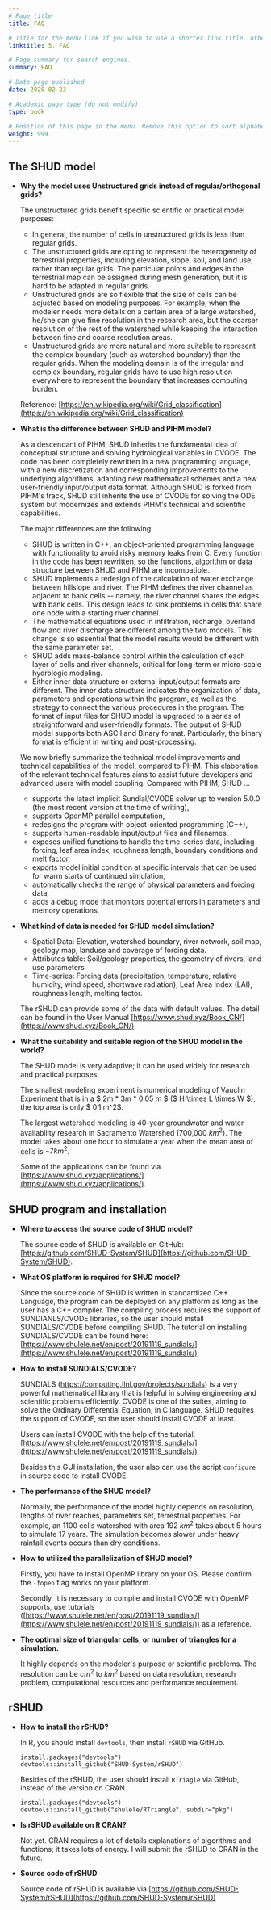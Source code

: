 ```yaml
---
# Page title
title: FAQ

# Title for the menu link if you wish to use a shorter link title, otherwise remove this option.
linktitle: 5. FAQ

# Page summary for search engines.
summary: FAQ

# Date page published
date: 2020-02-23

# Academic page type (do not modify).
type: book

# Position of this page in the menu. Remove this option to sort alphabetically.
weight: 999
---
```


## The SHUD model
* **Why the model uses Unstructured grids instead of regular/orthogonal grids?**

  The unstructured grids benefit specific scientific or practical model purposes:

  - In general, the number of cells in unstructured grids is less than regular grids.
  - The unstructured grids are opting to represent the heterogeneity of terrestrial properties, including elevation, slope, soil, and land use, rather than regular grids. The particular points and edges in the terrestrial map can be assigned during mesh generation, but it is hard to be adapted in regular grids.
  - Unstructured grids are so flexible that the size of cells can be adjusted based on modeling purposes. For example, when the modeler needs more details on a certain area of a large watershed, he/she can give fine resolution in the research area, but the coarser resolution of the rest of the watershed while keeping the interaction between fine and coarse resolution areas.
  - Unstructured grids are more natural and more suitable to represent the complex boundary (such as watershed boundary) than the regular grids. When the modeling domain is of the irregular and complex boundary, regular grids have to use high resolution everywhere to represent the boundary that increases computing burden.

  Reference: [https://en.wikipedia.org/wiki/Grid_classification](https://en.wikipedia.org/wiki/Grid_classification)

* **What is the difference between SHUD and PIHM model?**

   As a descendant of PIHM, SHUD inherits the fundamental idea of conceptual structure and solving hydrological variables in CVODE.  The code has been completely rewritten in a new programming language, with a new discretization and corresponding improvements to the underlying algorithms,  adapting new mathematical schemes and a new user-friendly input/output data format. Although SHUD is forked from PIHM's track, SHUD still inherits the use of CVODE for solving the ODE system but modernizes and extends PIHM's technical and scientific capabilities.

   The major differences are the following:

   - SHUD is written in C++, an object-oriented programming language with functionality to avoid risky memory leaks from C. Every function in the code has been rewritten, so the functions, algorithm or data structure between SHUD and PIHM are incompatible.
   - SHUD implements a redesign of the calculation of water exchange between hillslope and river.  The PIHM defines the river channel as adjacent to bank cells -- namely, the river channel shares the edges with bank cells.  This design leads to sink problems in cells that share one node with a starting river channel.
   - The mathematical equations used in infiltration, recharge, overland flow and river discharge are different among the two models. This change is so essential that the model results would be different with the same parameter set.
   - SHUD adds mass-balance control within the calculation of each layer of cells and river channels, critical for long-term or micro-scale hydrologic modeling.
   - Either inner data structure or external input/output formats are different. The inner data structure indicates the organization of data, parameters and operations within the program, as well as the strategy to connect the various procedures in the program. The format of input files for SHUD model is upgraded to a series of straightforward and user-friendly formats. The output of SHUD model supports both ASCII and Binary format. Particularly, the binary format is efficient in writing and post-processing.

    We now briefly summarize the technical model improvements and technical capabilities of the model, compared to PIHM. This elaboration of the relevant technical features aims to assist future developers and advanced users with model coupling.
   Compared with PIHM, SHUD ...

   - supports the latest implicit Sundial/CVODE solver up to version 5.0.0 (the most recent version at the time of writing),
   - supports OpenMP parallel computation,
   - redesigns the program with object-oriented programming (C++),
   - supports human-readable input/output files and filenames,
   - exposes unified functions to handle the time-series data, including forcing, leaf area index, roughness length, boundary conditions and melt factor,
   - exports model initial condition at specific intervals that can be used for warm starts of continued simulation,
   - automatically checks the range of physical parameters and forcing data,
   - adds a debug mode that monitors potential errors in parameters and memory operations.
* **What kind of data is needed for SHUD model simulation?**

   * Spatial Data: Elevation, watershed boundary, river network, soil map, geology map, landuse and coverage of forcing data.
   * Attributes table: Soil/geology properties, the geometry of rivers, land use parameters
   * Time-series: Forcing data (precipitation, temperature, relative humidity, wind speed, shortwave radiation), Leaf Area Index (LAI), roughness length, melting factor.

   The rSHUD can provide some of the data with default values. The detail can be found in the User Manual [https://www.shud.xyz/Book_CN/](https://www.shud.xyz/Book_CN/).
* **What the suitability and suitable region of the SHUD model in the world?**

   The SHUD model is very adaptive; it can be used widely for research and practical purposes.

   The smallest modeling experiment is numerical modeling of Vauclin Experiment that is in a $ 2m * 3m * 0.05 m $ ($ H \times L \times W $), the top area is only $ 0.1 m^2​$.

   The largest watershed modeling is 40-year groundwater and water availability research in Sacramento Watershed (700,000 $km^2$).  The model takes about one hour to simulate a year when the mean area of cells is ~$7 km^2​$.

   Some of the applications can be found via [https://www.shud.xyz/applications/](https://www.shud.xyz/applications/).


## SHUD program and installation
* **Where to access the source code of SHUD model?**

    The source code of SHUD is available on GitHub: [https://github.com/SHUD-System/SHUD](https://github.com/SHUD-System/SHUD).

* **What OS platform is required for SHUD model?**

    Since the source code of SHUD is written in standardized C++ Language, the program can be deployed on any platform as long as the user has a C++ compiler.  The compiling process requires the support of SUNDIANLS/CVODE libraries, so the user should install SUNDIALS/CVODE before compiling SHUD. The tutorial on installing SUNDIALS/CVODE can be found here: [https://www.shulele.net/en/post/20191119_sundials/](https://www.shulele.net/en/post/20191119_sundials/).

* **How to install SUNDIALS/CVODE?**

    SUNDIALS (https://computing.llnl.gov/projects/sundials) is a very powerful mathematical library that is helpful in solving engineering and scientific problems efficiently. CVODE is one of the suites, aiming to solve the Ordinary Differential Equation, in C language. SHUD requires the support of CVODE, so the user should install CVODE at least.

    Users can install CVODE with the help of the tutorial: [https://www.shulele.net/en/post/20191119_sundials/](https://www.shulele.net/en/post/20191119_sundials/).

    Besides this GUI installation, the user also can use the script `configure` in source code to install CVODE.

* **The performance of the SHUD model?**

    Normally, the performance of the model highly depends on resolution, lengths of river reaches, parameters set, terrestrial properties. For example, an 1100 cells watershed with area 192 $km^2$ takes about 5 hours to simulate 17 years. The simulation becomes slower under heavy rainfall events occurs than dry conditions.

* **How to utilized the parallelization of SHUD model?**

    Firstly, you have to install OpenMP library on your OS. Please confirm the `-fopen` flag works on your platform.

    Secondly, it is necessary to compile and install CVODE with OpenMP supports, use tutorials ([https://www.shulele.net/en/post/20191119_sundials/](https://www.shulele.net/en/post/20191119_sundials/)) as a reference.

* **The optimal size of triangular cells, or number of triangles for a simulation.**

    It highly depends on the modeler's purpose or scientific problems. The resolution can be $cm^2$ to $km^2$ based on data resolution, research problem, computational resources and performance requirement.

## rSHUD

* **How to install the rSHUD?**

   In R, you should install `devtools`, then install `rSHUD` via GitHub.

   ```
   install.packages("devtools")
   devtools::install_github("SHUD-System/rSHUD")
   ```

   Besides of the rSHUD, the user should install `RTriagle` via GitHub, instead of the version on CRAN.

   ```
   install.packages("devtools")
   devtools::install_github("shulele/RTriangle", subdir="pkg")
   ```

* **Is rSHUD available on R CRAN?**

   Not yet. CRAN requires a lot of details explanations of algorithms and functions; it takes lots of energy. I will submit the rSHUD to CRAN in the future.

* **Source code of rSHUD**

   Source code of rSHUD is available via [https://github.com/SHUD-System/rSHUD](https://github.com/SHUD-System/rSHUD)
